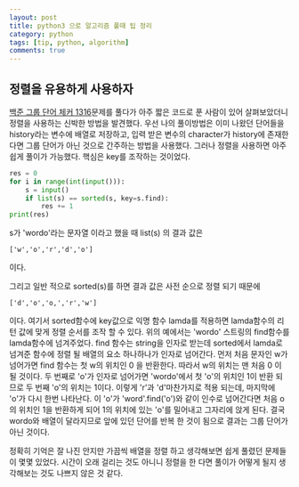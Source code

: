 ```yaml
---
layout: post
title: python3 으로 알고리즘 풀때 팁 정리
category: python
tags: [tip, python, algorithm]
comments: true
---
```


## 정렬을 유용하게 사용하자
[백준 그룹 단어 체커 1316](https://www.acmicpc.net/problem/1316)문제를 풀다가 아주 짧은 코드로 푼 사람이 있어 살펴보았더니 정렬을 사용하는 신박한 방법을 발견했다. 우선 나의 풀이방법은 이미 나왔던 단어들을 history라는 변수에 배열로 저장하고, 입력 받은 변수의 character가 history에 존재한다면 그룹 단어가 아닌 것으로 간주하는 방법을 사용했다. 그러나 정렬을 사용하면 아주 쉽게 풀이가 가능했다. 핵심은 key를 조작하는 것이었다.
```python
res = 0
for i in range(int(input())):
    s = input()
    if list(s) == sorted(s, key=s.find):
        res += 1
print(res)
```
s가 'wordo'라는 문자열 이라고 했을 때 list(s) 의 결과 값은
```
['w','o','r','d','o']
```
이다.

그리고 일반 적으로 sorted(s)를 하면 결과 값은 사전 순으로 정렬 되기 때문에
```
['d','o','o,','r','w']
```
이다. 여기서 sorted함수에 key값으로 익명 함수 lamda를 적용하면 lamda함수의 리턴 값에 맞게 정렬 순서를 조작 할 수 있다. 위의 예에서는 'wordo' 스트링의 find함수를 lamda함수에 넘겨주었다. find 함수는 string을 인자로 받는데 sorted에서 lamda로 넘겨준 함수에 정렬 될 배열의 요소 하나하나가 인자로 넘어간다. 먼저 처음 문자인 w가 넘어가면 find 함수는 첫 w의 위치인 0 을 반환한다. 따라서 w의 위치는 맨 처음 0 이 될 것이다. 두 번째로 'o'가 인자로 넘어가면 'wordo'에서 첫 'o'의 위치인 1이 반환 되므로 두 번째 'o'의 위치는 1이다. 이렇게 'r'과 'd'마찬가지로 적용 되는데, 마지막에 'o'가 다시 한번 나타난다. 이 'o'가 'word'.find('o')와 같이 인수로 넘어간다면 처음 o의 위치인 1을 반환하게 되어 1의 위치에 있는 'o'를 밀어내고 그자리에 앉게 된다. 결국 wordo와 배열이 달라지므로 앞에 있던 단어를 반복 한 것이 됨으로 결과는 그룹 단어가 아닌 것이다.

정확히 기억은 잘 나진 안지만 가끔씩 배열을 정렬 하고 생각해보면 쉽게 풀렸던 문제들이 몇몇 있었다. 시간이 오래 걸리는 것도 아니니 정렬을 한 다면 풀이가 어떻게 될지 생각해보는 것도 나쁘지 않은 것 같다.